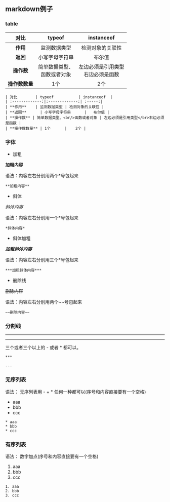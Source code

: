 ## markdown例子

### table

| 对比        | typeof           | instanceof  |
| :-------------:|:-------------:| :-----:|
| **作用**    | 监测数据类型 | 检测对象的关联性 |
| **返回**      | 小写字母字符串      |   布尔值 |
| **操作数** | 简单数据类型、<br/>函数或者对象 | 左边必须是引用类型</br>右边必须是函数 |
| **操作数数量** | 1个      |    2个 |

```text
| 对比        | typeof           | instanceof  |
| :-------------:|:-------------:| :-----:|
| **作用**    | 监测数据类型 | 检测对象的关联性 |
| **返回**      | 小写字母字符串      |   布尔值 |
| **操作数** | 简单数据类型、<br/>函数或者对象 | 左边必须是引用类型</br>右边必须是函数 |
| **操作数数量** | 1个      |    2个 |
```

### 字体

* 加粗

**加粗内容**

语法：内容左右分别用两个*号包起来

```text
**加粗内容**
```

* 斜体

*斜体内容*

语法：内容左右分别用一个*号包起来

```text
*斜体内容*
```

* 斜体加粗

***加粗斜体内容***

语法：内容左右分别用三个*号包起来

```text
***加粗斜体内容***
```

* 删除线

~~删除内容~~

语法：内容左右分别用两个~~号包起来

```text
~~删除内容~~
```

### 分割线

***

---

三个或者三个以上的 - 或者 * 都可以。

```text
***
```

```text
---
```

### 无序列表

语法： 无序列表用 - + * 任何一种都可以(序号和内容直接要有一个空格)

* aaa
* bbb
* ccc

```text
* aaa
* bbb
* ccc
```

### 有序列表

语法： 数字加点(序号和内容直接要有一个空格)

1. aaa
2. bbb
3. ccc

```text
1. aaa
2. bbb
3. ccc
```